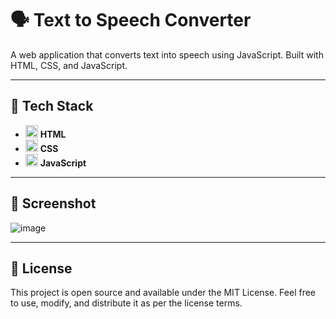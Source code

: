 # 🗣️ Text to Speech Converter  

A web application that converts text into speech using JavaScript. Built with HTML, CSS, and JavaScript.

---

## 🚀 Tech Stack  

- <img src="https://cdn.jsdelivr.net/gh/devicons/devicon/icons/html5/html5-plain.svg" alt="HTML logo" width="20" height="20"/> **HTML**  
- <img src="https://cdn.jsdelivr.net/gh/devicons/devicon/icons/css3/css3-plain.svg" alt="CSS logo" width="20" height="20"/> **CSS**  
- <img src="https://cdn.jsdelivr.net/gh/devicons/devicon/icons/javascript/javascript-plain.svg" alt="JavaScript logo" width="20" height="20"/> **JavaScript**  

---


## 📸 Screenshot  

![image](https://github.com/user-attachments/assets/acdb7d84-00dd-4427-853c-6808c2651ba3)


---

## 📜 License  

This project is open source and available under the MIT License. Feel free to use, modify, and distribute it as per the license terms.
